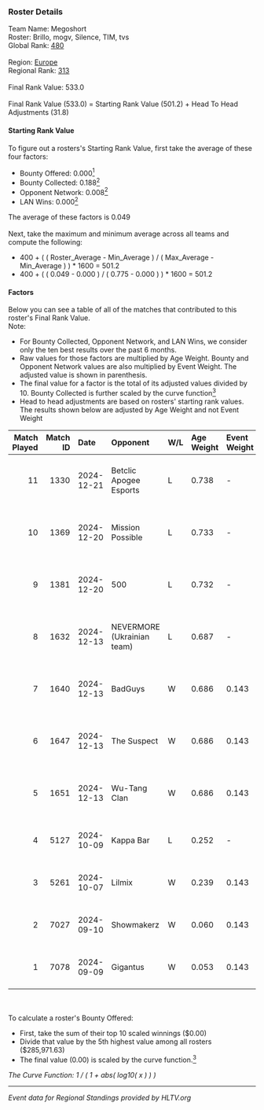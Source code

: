 ### Roster Details<br />
Team Name: Megoshort<br />
Roster: Brillo, mogv, Silence, TIM, tvs<br />
Global Rank: [480](../../standings_global_2025_02_28.md)<br />
<br />
Region: [Europe]( ../../standings_europe_2025_02_28.md)<br />
Regional Rank: [313]( ../../standings_europe_2025_02_28.md)<br />
<br />
Final Rank Value:  533.0<br />
<br />
Final Rank Value (533.0) = Starting Rank Value (501.2) + Head To Head Adjustments (31.8)<br />

#### Starting Rank Value<br />
To figure out a rosters's Starting Rank Value, first take the average of these four factors:<br />
- Bounty Offered: 0.000[<sup>1</sup>](#table2)
- Bounty Collected: 0.188[<sup>2</sup>](#table1)
- Opponent Network: 0.008[<sup>2</sup>](#table1)
- LAN Wins: 0.000[<sup>2</sup>](#table1)

The average of these factors is 0.049<br />
<br />
Next, take the maximum and minimum average across all teams and compute the following:<br />
- 400 + ( ( Roster_Average - Min_Average ) / ( Max_Average - Min_Average ) ) * 1600 = 501.2
- 400 + ( ( 0.049 - 0.000 ) / ( 0.775 - 0.000 ) ) * 1600 = 501.2


#### Factors<br />
Below you can see a table of all of the matches that contributed to this roster's Final Rank Value.<br />
Note:<br />

- For Bounty Collected, Opponent Network, and LAN Wins, we consider only the ten best results over the past 6 months.
- Raw values for those factors are multiplied by Age Weight. Bounty and Opponent Network values are also multiplied by Event Weight. The adjusted value is shown in parenthesis.
- The final value for a factor is the total of its adjusted values divided by 10. Bounty Collected is further scaled by the curve function[<sup>3</sup>](#curveFunction)
- Head to head adjustments are based on rosters' starting rank values. The results shown below are adjusted by Age Weight and not Event Weight
<span id="table1"></span><br />


| Match Played | Match ID | Date       | Opponent                   | W/L | Age Weight | Event Weight | Bounty Collected | Opponent Network | LAN Wins  | H2H Adj. | Roster                             |
| -: | -: | :- | :- | :- | :- | :- | :- | :- | :- | -: | :- |
|           11 |     1330 | 2024-12-21 | Betclic Apogee Esports     | L   | 0.738      | -            | -                | -                | -         |    -2.71 | Brillo, mogv, Silence, TIM, tvs    |
|           10 |     1369 | 2024-12-20 | Mission Possible           | L   | 0.733      | -            | -                | -                | -         |   -11.22 | Brillo, mogv, robiin, Silence, tvs |
|            9 |     1381 | 2024-12-20 | 500                        | L   | 0.732      | -            | -                | -                | -         |    -1.15 | Brillo, mogv, Silence, TIM, tvs    |
|            8 |     1632 | 2024-12-13 | NEVERMORE (Ukrainian team) | L   | 0.687      | -            | -                | -                | -         |    -3.17 | Brillo, mogv, Silence, TIM, tvs    |
|            7 |     1640 | 2024-12-13 | BadGuys                    | W   | 0.686      | 0.143        | 0.000 (0.000)    | 0.302 (0.030)    | 0 (0.000) |    13.21 | Brillo, mogv, Silence, TIM, tvs    |
|            6 |     1647 | 2024-12-13 | The Suspect                | W   | 0.686      | 0.143        | 0.003 (0.000)    | 0.242 (0.024)    | 0 (0.000) |    15.89 | Brillo, mogv, Silence, TIM, tvs    |
|            5 |     1651 | 2024-12-13 | Wu-Tang Clan               | W   | 0.686      | 0.143        | 0.001 (0.000)    | 0.235 (0.023)    | 0 (0.000) |    15.45 | Brillo, mogv, Silence, TIM, tvs    |
|            4 |     5127 | 2024-10-09 | Kappa Bar                  | L   | 0.252      | -            | -                | -                | -         |    -1.72 | Brillo, dezt, TIM, tvs, viz        |
|            3 |     5261 | 2024-10-07 | Lilmix                     | W   | 0.239      | 0.143        | 0.001 (0.000)    | 0.141 (0.005)    | 0 (0.000) |     5.39 | Brillo, dezt, TIM, tvs, viz        |
|            2 |     7027 | 2024-09-10 | Showmakerz                 | W   | 0.060      | 0.143        | 0.001 (0.000)    | 0.039 (0.000)    | 0 (0.000) |     1.23 | Brillo, dezt, TIM, tvs, viz        |
|            1 |     7078 | 2024-09-09 | Gigantus                   | W   | 0.053      | 0.143        | 0.000 (0.000)    | 0.000 (0.000)    | 0 (0.000) |     0.60 | Brillo, dezt, TIM, tvs, viz        |

<br />
<span id="table2"></span><br />
To calculate a roster's Bounty Offered:<br />

- First, take the sum of their top 10 scaled winnings ($0.00)
- Divide that value by the 5th highest value among all rosters ($285,971.63)
- The final value (0.00) is scaled by the curve function.[<sup>3</sup>](#curveFunction)

<span id="curveFunction"></span>_The Curve Function: 1 / ( 1 + abs( log10( x ) ) )_<br />

---
_Event data for Regional Standings provided by HLTV.org_<br />
